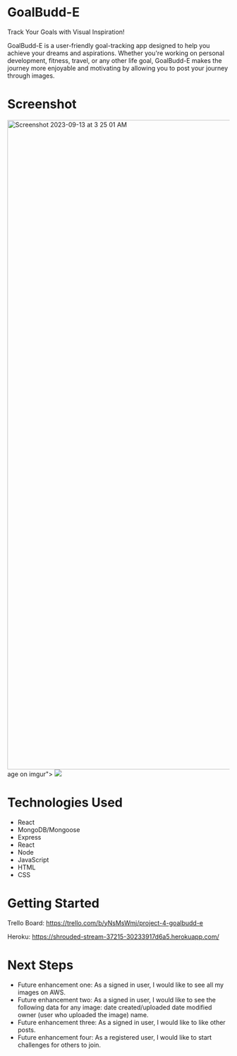 # GoalBudd-E

Track Your Goals with Visual Inspiration!

GoalBudd-E is a user-friendly goal-tracking app designed to help you achieve your dreams and aspirations. Whether you're working on personal development, fitness, travel, or any other life goal, GoalBudd-E makes the journey more enjoyable and motivating by allowing you to post your journey through images.



# Screenshot

<img width="1470" alt="Screenshot 2023-09-13 at 3 25 01 AM" src="https://github.com/farihanayab/GoalBudd-E/assets/134460266/c02254b3-5ab4-42fa-8fa4-c98840ac66fc">
age on imgur">
<img src="url to your image on imgur">

# Technologies Used

- React
- MongoDB/Mongoose
- Express
- React
- Node
- JavaScript
- HTML
- CSS
  

# Getting Started

Trello Board: https://trello.com/b/yNsMsWmj/project-4-goalbudd-e


Heroku: https://shrouded-stream-37215-30233917d6a5.herokuapp.com/



# Next Steps

- Future enhancement one: As a signed in user, I would like to see all my images on AWS.
- Future enhancement two: As a signed in user, I would like to see the following data for any image: date created/uploaded date modified owner (user who uploaded the image) name.
- Future enhancement three: As a signed in user, I would like to like other posts.
- Future enhancement four: As a registered user, I would like to start challenges for others to join.
